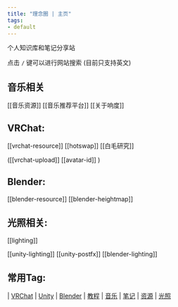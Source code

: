 ```yaml
---
title: "理念圈 | 主页"
tags:
- default
---
```


个人知识库和笔记分享站

点击 `/` 键可以进行网站搜索 (目前只支持英文)



## 音乐相关
[[音乐资源]]  [[音乐推荐平台]]  [[关于响度]]


## VRChat:

[[vrchat-resource]]  [[hotswap]] [[白毛研究]]

 ([[vrchat-upload]]   [[avatar-id]] )

## Blender:
[[blender-resource]] [[blender-heightmap]]

## 光照相关:
[[lighting]] 

[[unity-lighting]] [[unity-postfx]] [[blender-lighting]]


## 常用Tag:

| [VRChat](https://q.noos.ca/tags/VRChat/) | [Unity](https://q.noos.ca/tags/Unity/) | [Blender](https://q.noos.ca/tags/Blender/) | [教程](https://q.noos.ca/tags/教程/) | [音乐](https://q.noos.ca/tags/音乐/) | [笔记](https://q.noos.ca/tags/笔记/) | [资源](https://q.noos.ca/tags/资源/) | [光照](https://q.noos.ca/tags/光照/)



